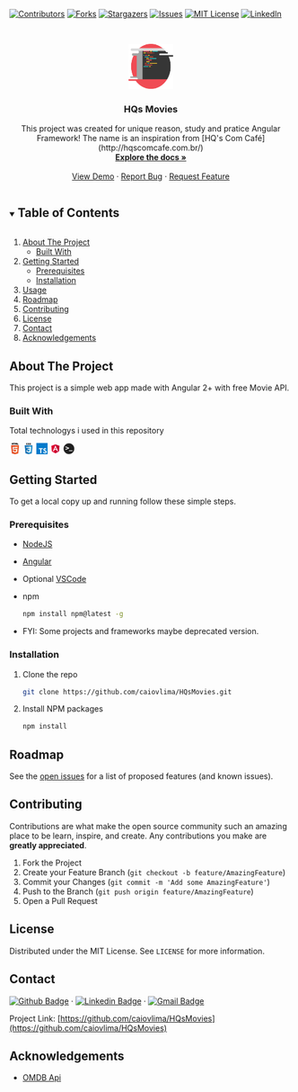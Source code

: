 [![Contributors][contributors-shield]][contributors-url]
[![Forks][forks-shield]][forks-url]
[![Stargazers][stars-shield]][stars-url]
[![Issues][issues-shield]][issues-url]
[![MIT License][license-shield]][license-url]
[![LinkedIn][linkedin-shield]][linkedin-url]



<!-- PROJECT LOGO -->
<br />
<p align="center">
  <a href="https://github.com/caiovlima/HQsMovies">
    <img src="images/logo.png" alt="Logo" width="80" height="80">
  </a>

  <h3 align="center">HQs Movies</h3>

  <p align="center">
    This project was created for unique reason, study and pratice Angular Framework!
    The name is an inspiration from [HQ's Com Café](http://hqscomcafe.com.br/)
    <br />
    <a href="https://github.com/caiovlima/HQsMovies"><strong>Explore the docs »</strong></a>
    <br />
    <br />
    <a href="https://github.com/caiovlima/HQsMovies">View Demo</a>
    ·
    <a href="https://github.com/caiovlima/HQsMovies/issues">Report Bug</a>
    ·
    <a href="https://github.com/caiovlima/HQsMovies/issues">Request Feature</a>
  </p>
</p>



<!-- TABLE OF CONTENTS -->
<details open="open">
  <summary><h2 style="display: inline-block">Table of Contents</h2></summary>
  <ol>
    <li>
      <a href="#about-the-project">About The Project</a>
      <ul>
        <li><a href="#built-with">Built With</a></li>
      </ul>
    </li>
    <li>
      <a href="#getting-started">Getting Started</a>
      <ul>
        <li><a href="#prerequisites">Prerequisites</a></li>
        <li><a href="#installation">Installation</a></li>
      </ul>
    </li>
    <li><a href="#usage">Usage</a></li>
    <li><a href="#roadmap">Roadmap</a></li>
    <li><a href="#contributing">Contributing</a></li>
    <li><a href="#license">License</a></li>
    <li><a href="#contact">Contact</a></li>
    <li><a href="#acknowledgements">Acknowledgements</a></li>
  </ol>
</details>



<!-- ABOUT THE PROJECT -->
## About The Project

This project is a simple web app made with Angular 2+ with free Movie API.



### Built With
Total technologys i used in this repository


<code><img  height="20"  src="https://raw.githubusercontent.com/github/explore/80688e429a7d4ef2fca1e82350fe8e3517d3494d/topics/html/html.png"></code> <code><img  height="20"  src="https://raw.githubusercontent.com/github/explore/80688e429a7d4ef2fca1e82350fe8e3517d3494d/topics/css/css.png"></code>
<code><img  height="20"  src="https://raw.githubusercontent.com/github/explore/80688e429a7d4ef2fca1e82350fe8e3517d3494d/topics/typescript/typescript.png"></code> <code><img  height="20"  src="https://raw.githubusercontent.com/github/explore/80688e429a7d4ef2fca1e82350fe8e3517d3494d/topics/angular/angular.png"></code> <code><img  height="20"  src="https://raw.githubusercontent.com/github/explore/80688e429a7d4ef2fca1e82350fe8e3517d3494d/topics/terminal/terminal.png"></code> 



<!-- GETTING STARTED -->
## Getting Started

To get a local copy up and running follow these simple steps.

### Prerequisites

* [NodeJS](https://nodejs.org/en/)
* [Angular](https://angular.io/)
* Optional [VSCode](https://code.visualstudio.com/)

* npm
  ```sh
  npm install npm@latest -g
  ```
* FYI: Some projects and frameworks maybe deprecated version.

### Installation

1. Clone the repo
   ```sh
   git clone https://github.com/caiovlima/HQsMovies.git
   ```
2. Install NPM packages 
   ```sh
   npm install
   ```



<!-- ROADMAP -->
## Roadmap

See the [open issues](https://github.com/caiovlima/HQsMovies/issues) for a list of proposed features (and known issues).



<!-- CONTRIBUTING -->
## Contributing

Contributions are what make the open source community such an amazing place to be learn, inspire, and create. Any contributions you make are **greatly appreciated**.

1. Fork the Project
2. Create your Feature Branch (`git checkout -b feature/AmazingFeature`)
3. Commit your Changes (`git commit -m 'Add some AmazingFeature'`)
4. Push to the Branch (`git push origin feature/AmazingFeature`)
5. Open a Pull Request



<!-- LICENSE -->
## License

Distributed under the MIT License. See `LICENSE` for more information.



<!-- CONTACT -->
## Contact

[![Github Badge](https://img.shields.io/badge/-Github-000?style=flat&logo=Github&logoColor=white&link=https://github.com/caiovlima)](https://github.com/caiovlima) · [![Linkedin Badge](https://img.shields.io/badge/-LinkedIn-blue?style=flat&logo=Linkedin&logoColor=white&link=https://www.linkedin.com/in/caioviniciuslima/)](https://www.linkedin.com/in/caioviniciuslima/) · [![Gmail Badge](https://img.shields.io/badge/-Gmail-c14438?style=flat&logo=Gmail&logoColor=white&link=mailto:contatocaiovlimat@gmail.com)](mailto:contatocaiovlima@gmail.com)

Project Link: [https://github.com/caiovlima/HQsMovies](https://github.com/caiovlima/HQsMovies)

## Acknowledgements

* [OMDB Api](http://www.omdbapi.com/)


<!-- MARKDOWN LINKS & IMAGES -->
<!-- https://www.markdownguide.org/basic-syntax/#reference-style-links -->
[contributors-shield]: https://img.shields.io/github/contributors/caiovlima/HQsMovies.svg?style=for-the-badge
[contributors-url]: https://github.com/caiovlima/HQsMovies/graphs/contributors
[forks-shield]: https://img.shields.io/github/forks/caiovlima/HQsMovies.svg?style=for-the-badge
[forks-url]: https://github.com/caiovlima/HQsMovies/network/members
[stars-shield]: https://img.shields.io/github/stars/caiovlima/HQsMovies.svg?style=for-the-badge
[stars-url]: https://github.com/caiovlima/HQsMovies/stargazers
[issues-shield]: https://img.shields.io/github/issues/caiovlima/HQsMovies.svg?style=for-the-badge
[issues-url]: https://github.com/caiovlima/HQsMovies/issues
[license-shield]: https://img.shields.io/github/license/caiovlima/HQsMovies.svg?style=for-the-badge
[license-url]: https://github.com/caiovlima/HQsMovies/blob/master/LICENSE.txt
[linkedin-shield]: https://img.shields.io/badge/-LinkedIn-black.svg?style=for-the-badge&logo=linkedin&colorB=555
[linkedin-url]: https://www.linkedin.com/in/caioviniciuslima/
